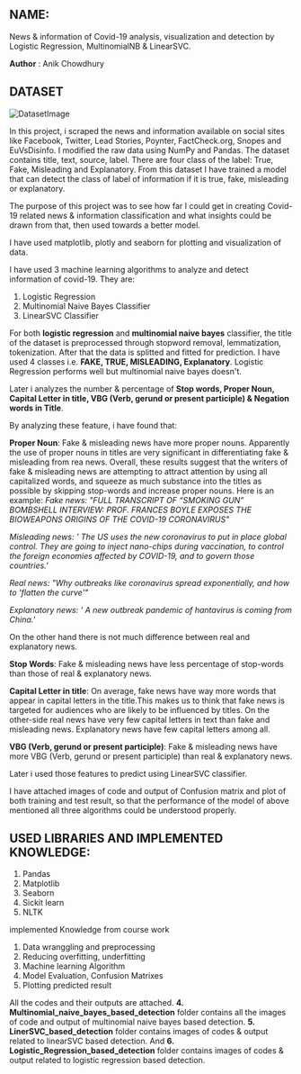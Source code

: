 ## NAME:
News & information of Covid-19 analysis, visualization and detection by Logistic Regression, MultinomialNB & LinearSVC.

**Author** : Anik Chowdhury 


## DATASET

![DatasetImage](https://drive.google.com/uc?export=view&id=1PFohvKYHat44hy9XSQ45UBZnGkuIjW4p)


In this project, i scraped the news and information available on social sites like Facebook, Twitter, Lead Stories, Poynter, FactCheck.org, Snopes and EuVsDisinfo. I modified the raw data using NumPy and Pandas. The dataset contains title, text, source, label. There are four class of the label: True, Fake, Misleading and Explanatory. From this dataset I have trained a model that can detect the class of label of information if it is true, fake, misleading or explanatory.

The purpose of this project was to see how far I could get in creating Covid-19 related news & information classification and what insights could be drawn from that, then used towards a better model.

I have used matplotlib, plotly and seaborn for plotting and visualization of data. 

I have used 3 machine learning algorithms to analyze and detect information of covid-19. They are:
1. Logistic Regression
2. Multinomial Naive Bayes Classifier
3. LinearSVC Classifier

For both **logistic regression** and **multinomial naive bayes** classifier, the title of the dataset is preprocessed through stopword removal, lemmatization, tokenization. After that the data is splitted and fitted for prediction. I have used 4 classes i.e. **FAKE, TRUE, MISLEADING, Explanatory**. Logistic Regression performs well but multinomial naive bayes doesn't.

Later i analyzes the number & percentage of **Stop words, Proper Noun, Capital Letter in title, VBG (Verb, gerund or present participle) & Negation words in Title**. 

By analyzing these feature, i have found that: 

**Proper Noun**: 
Fake & misleading news have more proper nouns. Apparently the use of proper nouns in titles are very significant in differentiating fake & misleading from rea news.
Overall, these results suggest that the writers of fake & misleading news are attempting to attract attention by using all capitalized words, and squeeze as much substance into the titles as possible by skipping stop-words and increase proper nouns. 
Here is an example: 
_Fake news: "FULL TRANSCRIPT OF “SMOKING GUN” BOMBSHELL INTERVIEW: PROF. FRANCES BOYLE EXPOSES THE BIOWEAPONS ORIGINS OF THE COVID-19 CORONAVIRUS"_

_Misleading news: ' The US uses the new coronavirus to put in place global control. They are going to inject nano-chips during vaccination, to control the foreign economies affected by COVID-19, and to govern those countries.'_

_Real news: "Why outbreaks like coronavirus spread exponentially, and how to 'flatten the curve'"_

_Explanatory news: ' A new outbreak pandemic of hantavirus is coming from China.'_

On the other hand there is not much difference between real and explanatory news.


**Stop Words**:
Fake & misleading news have less percentage of stop-words than those of real & explanatory news. 



**Capital Letter in title**:
On average, fake news have way more words that appear in capital letters in the title.This makes us to think that fake news is targeted for audiences who are likely to be influenced by titles. On the other-side real news have very few capital letters in text than fake and misleading news. Explanatory news have few capital letters among all.


**VBG (Verb, gerund or present participle)**:
Fake & misleading news have more VBG (Verb, gerund or present participle) than real & explanatory news.

Later i used those features to predict using LinearSVC classifier. 

I have attached images of code and output of Confusion matrix and plot of both training and test result, so that the performance of the model of above mentioned all three algorithms could be understood properly. 
  

## USED LIBRARIES AND IMPLEMENTED KNOWLEDGE:

1.	Pandas
2.	Matplotlib
3.  Seaborn
4.	Sickit learn
5.  NLTK

implemented Knowledge from course work
1.	Data wranggling and preprocessing
2.	Reducing overfitting, underfitting
4.	Machine learning Algorithm
5.	Model Evaluation, Confusion Matrixes 
6.	Plotting predicted result


All the codes and their outputs are attached. **4. Multinomial_naive_bayes_based_detection** folder contains all the images of code and output of multinomial naive bayes based detection. **5. LinerSVC_based_detection** folder contains images of codes & output related to linearSVC based detection. And **6. Logistic_Regression_based_detection** folder contains images of codes & output related to logistic regression based detection. 